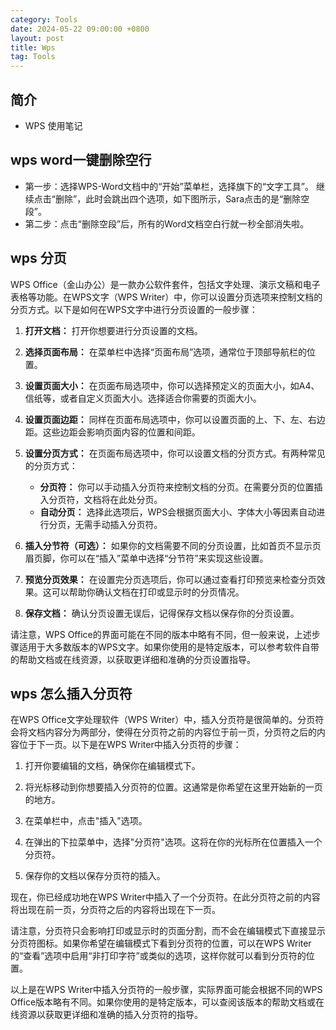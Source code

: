 ```yaml
---
category: Tools
date: 2024-05-22 09:00:00 +0800
layout: post
title: Wps
tag: Tools
---
```

## 简介

+ WPS 使用笔记

## wps word一键删除空行

+ 第一步：选择WPS-Word文档中的“开始”菜单栏，选择旗下的“文字工具”。 继续点击“删除”，此时会跳出四个选项，如下图所示，Sara点击的是“删除空段”。 
+ 第二步：点击“删除空段”后，所有的Word文档空白行就一秒全部消失啦。

## wps 分页

WPS Office（金山办公）是一款办公软件套件，包括文字处理、演示文稿和电子表格等功能。在WPS文字（WPS Writer）中，你可以设置分页选项来控制文档的分页方式。以下是如何在WPS文字中进行分页设置的一般步骤：

1. **打开文档：** 打开你想要进行分页设置的文档。

2. **选择页面布局：** 在菜单栏中选择“页面布局”选项，通常位于顶部导航栏的位置。

3. **设置页面大小：** 在页面布局选项中，你可以选择预定义的页面大小，如A4、信纸等，或者自定义页面大小。选择适合你需要的页面大小。

4. **设置页面边距：** 同样在页面布局选项中，你可以设置页面的上、下、左、右边距。这些边距会影响页面内容的位置和间距。

5. **设置分页方式：** 在页面布局选项中，你可以设置文档的分页方式。有两种常见的分页方式：
   - **分页符：** 你可以手动插入分页符来控制文档的分页。在需要分页的位置插入分页符，文档将在此处分页。
   - **自动分页：** 选择此选项后，WPS会根据页面大小、字体大小等因素自动进行分页，无需手动插入分页符。

6. **插入分节符（可选）：** 如果你的文档需要不同的分页设置，比如首页不显示页眉页脚，你可以在“插入”菜单中选择“分节符”来实现这些设置。

7. **预览分页效果：** 在设置完分页选项后，你可以通过查看打印预览来检查分页效果。这可以帮助你确认文档在打印或显示时的分页情况。

8. **保存文档：** 确认分页设置无误后，记得保存文档以保存你的分页设置。

请注意，WPS Office的界面可能在不同的版本中略有不同，但一般来说，上述步骤适用于大多数版本的WPS文字。如果你使用的是特定版本，可以参考软件自带的帮助文档或在线资源，以获取更详细和准确的分页设置指导。

## wps 怎么插入分页符

在WPS Office文字处理软件（WPS Writer）中，插入分页符是很简单的。分页符会将文档内容分为两部分，使得在分页符之前的内容位于前一页，分页符之后的内容位于下一页。以下是在WPS Writer中插入分页符的步骤：

1. 打开你要编辑的文档，确保你在编辑模式下。

2. 将光标移动到你想要插入分页符的位置。这通常是你希望在这里开始新的一页的地方。

3. 在菜单栏中，点击"插入"选项。

4. 在弹出的下拉菜单中，选择"分页符"选项。这将在你的光标所在位置插入一个分页符。

5. 保存你的文档以保存分页符的插入。

现在，你已经成功地在WPS Writer中插入了一个分页符。在此分页符之前的内容将出现在前一页，分页符之后的内容将出现在下一页。

请注意，分页符只会影响打印或显示时的页面分割，而不会在编辑模式下直接显示分页符图标。如果你希望在编辑模式下看到分页符的位置，可以在WPS Writer的“查看”选项中启用“非打印字符”或类似的选项，这样你就可以看到分页符的位置。

以上是在WPS Writer中插入分页符的一般步骤，实际界面可能会根据不同的WPS Office版本略有不同。如果你使用的是特定版本，可以查阅该版本的帮助文档或在线资源以获取更详细和准确的插入分页符的指导。